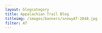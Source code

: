 ```yaml
---
layout: blogcategory
title: Appalachian Trail Blog
titleimg: /images/banners/snowyAT-2048.jpg
filter: AT
---
```

